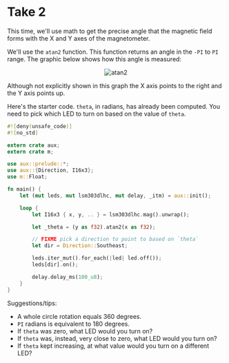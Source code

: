 # Take 2

This time, we'll use math to get the precise angle that the magnetic field forms with the X and Y
axes of the magnetometer.

We'll use the `atan2` function. This function returns an angle in the `-PI` to `PI` range. The
graphic below shows how this angle is measured:

<p align="center">
<img title="atan2" src="https://upload.wikimedia.org/wikipedia/commons/0/03/Atan2_60.svg">
</p>

Although not explicitly shown in this graph the X axis points to the right and the Y axis points up.

Here's the starter code. `theta`, in radians, has already been computed. You need to pick which LED
to turn on based on the value of `theta`.

``` rust
#![deny(unsafe_code)]
#![no_std]

extern crate aux;
extern crate m;

use aux::prelude::*;
use aux::{Direction, I16x3};
use m::Float;

fn main() {
    let (mut leds, mut lsm303dlhc, mut delay, _itm) = aux::init();

    loop {
        let I16x3 { x, y, .. } = lsm303dlhc.mag().unwrap();

        let _theta = (y as f32).atan2(x as f32);

        // FIXME pick a direction to point to based on `theta`
        let dir = Direction::Southeast;

        leds.iter_mut().for_each(|led| led.off());
        leds[dir].on();

        delay.delay_ms(100_u8);
    }
}

```

Suggestions/tips:

- A whole circle rotation equals 360 degrees.
- `PI` radians is equivalent to 180 degrees.
- If `theta` was zero, what LED would you turn on?
- If `theta` was, instead, very close to zero, what LED would you turn on?
- If `theta` kept increasing, at what value would you turn on a different LED?
